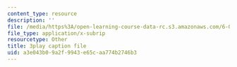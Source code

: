 ```yaml
---
content_type: resource
description: ''
file: /media/https%3A/open-learning-course-data-rc.s3.amazonaws.com/6-041-probabilistic-systems-analysis-and-applied-probability-fall-2010/a3e043b09a2f9943e65caa774b2746b3_19Ql_Q3l0GA.srt
file_type: application/x-subrip
resourcetype: Other
title: 3play caption file
uid: a3e043b0-9a2f-9943-e65c-aa774b2746b3
---
```

